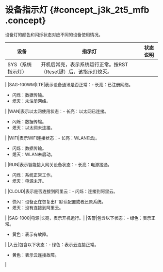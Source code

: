 # 设备指示灯 {#concept_j3k_2t5_mfb .concept}

设备灯的颜色和闪烁状态对应不同的设备使用情况。

|设备|指示灯|状态说明|
|--|---|----|
|SYS（系统指示灯）|开机后常亮，表示系统运行正常。按RST（Reset键）后，该指示灯熄灭。

|
|SAG-100WM|LTE|表示设备通讯是否正常：-   长亮：已注册网络。
-   闪烁：数据传输。
-   熄灭：未注册网络。

|
|WAN|表示以太网使用状态：-   长亮：以太网已连接。
-   闪烁：数据传输。
-   熄灭：以太网未连接。

|
|WIFI|表示WIFI连接状态：-   长亮：WLAN启动。
-   闪烁：数据传输。
-   熄灭：WLAN未启动。

|
|RUN|表示智能接入网关设备状态：-   长亮：电源接通。
-   闪烁：系统正常工作。
-   熄灭：电源未开。

|
|CLOUD|表示是否连接到阿里云：-   闪烁：连接到阿里云。
-   快闪：设备正在恢复出厂默认配置或者还原系统。
-   熄灭：没有连接到阿里云。

|
|SAG-1000|电源|长亮，表示开机运行。|
|告警|包含以下状态：-   绿色：表示正常。
-   黄色：表示有故障。

|
|入云|包含以下状态：-   绿色：表示云连接正常。
-   黄色：表示云连接故障。

|

